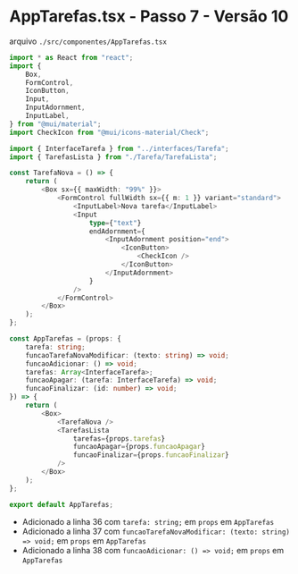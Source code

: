# AppTarefas.tsx - Passo 7 - Versão 10


arquivo `./src/componentes/AppTarefas.tsx`
```ts
import * as React from "react";
import {
	Box,
	FormControl,
	IconButton,
	Input,
	InputAdornment,
	InputLabel,
} from "@mui/material";
import CheckIcon from "@mui/icons-material/Check";

import { InterfaceTarefa } from "../interfaces/Tarefa";
import { TarefasLista } from "./Tarefa/TarefaLista";

const TarefaNova = () => {
	return (
		<Box sx={{ maxWidth: "99%" }}>
			<FormControl fullWidth sx={{ m: 1 }} variant="standard">
				<InputLabel>Nova tarefa</InputLabel>
				<Input
					type={"text"}
					endAdornment={
						<InputAdornment position="end">
							<IconButton>
								<CheckIcon />
							</IconButton>
						</InputAdornment>
					}
				/>
			</FormControl>
		</Box>
	);
};

const AppTarefas = (props: {
	tarefa: string;
	funcaoTarefaNovaModificar: (texto: string) => void;
	funcaoAdicionar: () => void;
	tarefas: Array<InterfaceTarefa>;
	funcaoApagar: (tarefa: InterfaceTarefa) => void;
	funcaoFinalizar: (id: number) => void;
}) => {
	return (
		<Box>
			<TarefaNova />
			<TarefasLista
				tarefas={props.tarefas}
				funcaoApagar={props.funcaoApagar}
				funcaoFinalizar={props.funcaoFinalizar}
			/>
		</Box>
	);
};

export default AppTarefas;

```

- Adicionado a linha 36 com `tarefa: string;` em `props` em `AppTarefas` 
- Adicionado a linha 37 com `funcaoTarefaNovaModificar: (texto: string) => void;` em `props` em `AppTarefas` 
- Adicionado a linha 38 com `funcaoAdicionar: () => void;` em `props` em `AppTarefas` 
